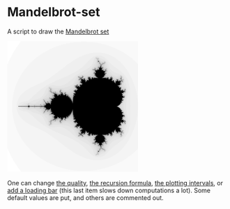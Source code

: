 # Mandelbrot-set

A script to draw the [Mandelbrot set](https://en.wikipedia.org/wiki/Mandelbrot_set)

<img src="MandelbrotSet.png" width="300">

One can change [the quality](https://github.com/devmlGit/Mandelbrot-set/blob/f544606e74af6a2f012c8a03fe22db484285b552/MandelbrotSet.py#L74), [the recursion formula](https://github.com/devmlGit/Mandelbrot-set/blob/f544606e74af6a2f012c8a03fe22db484285b552/MandelbrotSet.py#L31), [the plotting intervals](https://github.com/devmlGit/Mandelbrot-set/blob/f544606e74af6a2f012c8a03fe22db484285b552/MandelbrotSet.py#L50), or [add a loading bar](https://github.com/devmlGit/Mandelbrot-set/blob/f544606e74af6a2f012c8a03fe22db484285b552/MandelbrotSet.py#L68) (this last item slows down computations a lot). Some default values are put, and others are commented out.
